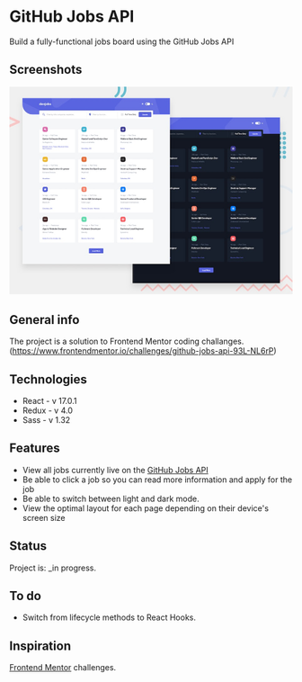 # GitHub Jobs API

Build a fully-functional jobs board using the GitHub Jobs API

## Screenshots
![Design preview for the GitHub Jobs API coding challenge](./preview.jpg)

## General info
The project is a solution to Frontend Mentor coding challanges.
(https://www.frontendmentor.io/challenges/github-jobs-api-93L-NL6rP)


## Technologies
* React - v 17.0.1
* Redux - v 4.0
* Sass  - v 1.32

## Features

* View all jobs currently live on the [GitHub Jobs API](https://jobs.github.com/api)
* Be able to click a job so you can read more information and apply for the job
* Be able to switch between light and dark mode.
* View the optimal layout for each page depending on their device's screen size


## Status
Project is: _in progress.

## To do 
*  Switch from lifecycle methods to React Hooks.

## Inspiration
[Frontend Mentor](https://www.frontendmentor.io) challenges.